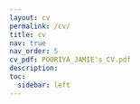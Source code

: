 ```yaml
---
layout: cv
permalink: /cv/
title: cv
nav: true
nav_order: 5
cv_pdf: POORIYA_JAMIE's_CV.pdf
description: 
toc:
  sidebar: left
---
```

